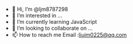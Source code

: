 - 👋 Hi, I’m @ljm8787298
- 👀 I’m interested in ...
- 🌱 I’m currently learning JavaScript
- 💞️ I’m looking to collaborate on ...
- 📫 How to reach me Email :liujm0225@qq.com

<!---
ljm8787298/ljm8787298 is a ✨ special ✨ repository because its `README.md` (this file) appears on your GitHub profile.
You can click the Preview link to take a look at your changes.
--->
